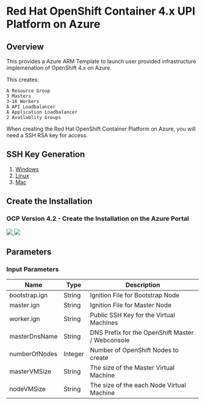 # Red Hat OpenShift Container 4.x UPI Platform on Azure

## Overview
This provides a Azure ARM Template to launch user provided infrastructure implemenation of OpenShift 4.x on Azure.

This creates:
 
    A Resource Group
    3 Masters
    3-16 Workers
    A API Loadbalancer
    A Application Loadbalancer
    2 Availablity Groups

When creating the Red Hat OpenShift Container Platform on Azure, you will need a SSH RSA key for access.

## SSH Key Generation

1. [Windows](ssh_windows.md)
2. [Linux](ssh_linux.md)
3. [Mac](ssh_mac.md)

## Create the Installation
### OCP Version 4.2 - Create the Installation on the Azure Portal
<a href="https://portal.azure.com/#create/Microsoft.Template/uri/https%3A%2F%2Fraw.githubusercontent.com%2Fopenshift%2Fopenshift-ansible-contrib%2Fmaster%2Freference-architecture%2Fazure-ansible%2F3.7%2Fazuredeploy.json" target="_blank">
    <img src="http://azuredeploy.net/deploybutton.png"/>
</a>
<a href="http://armviz.io/#/?load=https%3A%2F%2Fraw.githubusercontent.com%2Fopenshift%2Fopenshift-ansible-contrib%2Fmaster%2Freference-architecture%2Fazure-ansible%2F3.7%2Fazuredeploy.json" target="_blank">
    <img src="http://armviz.io/visualizebutton.png"/>
</a>


## Parameters

### Input Parameters

| Name| Type           | Description |
| ------------- | ------------- | ------------- |
| bootstrap.ign  | String       | Ignition File for Bootstrap Node      |
| master.ign     | String       | Ignition File for Master Node         |
| worker.ign     | String       | Public SSH Key for the Virtual Machines |
| masterDnsName  | String       | DNS Prefix for the OpenShift Master / Webconsole |
| numberOfNodes  | Integer      | Number of OpenShift Nodes to create |
| masterVMSize | String | The size of the Master Virtual Machine |
| nodeVMSize| String | The size of the each Node Virtual Machine |

